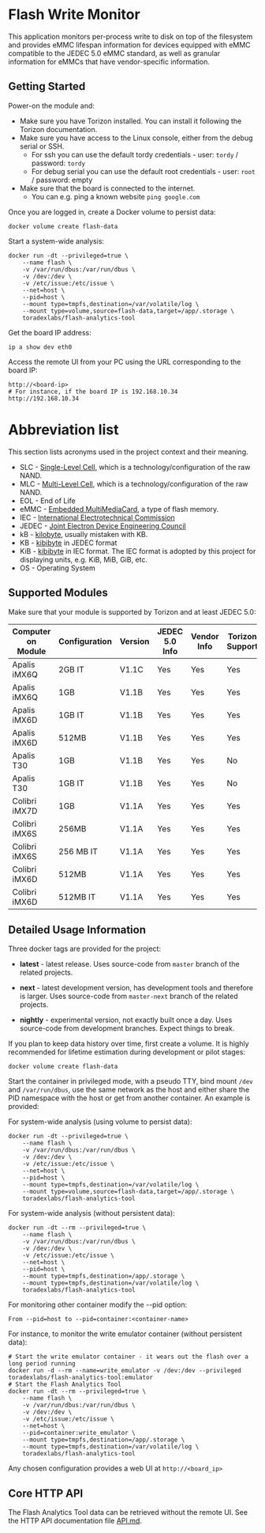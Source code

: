 # Flash Write Monitor

This application monitors per-process write to disk on top of the filesystem and
provides eMMC lifespan information for devices equipped with eMMC compatible to
the JEDEC 5.0 eMMC standard, as well as granular information for eMMCs that have
vendor-specific information.

## Getting Started

Power-on the module and:

* Make sure you have Torizon installed. You can install it following the Torizon documentation.
* Make sure you have access to the Linux console, either from the debug serial or SSH.
    * For ssh you can use the default tordy credentials - user: `tordy` / password: `tordy`
    * For debug serial you can use the default root credentials - user: `root` / password: empty
* Make sure that the board is connected to the internet.
    * You can e.g. ping a known website `ping google.com`

Once you are logged in, create a Docker volume to persist data:

```
docker volume create flash-data
```

Start a system-wide analysis:

```
docker run -dt --privileged=true \
    --name flash \
    -v /var/run/dbus:/var/run/dbus \
    -v /dev:/dev \
    -v /etc/issue:/etc/issue \
    --net=host \
    --pid=host \
    --mount type=tmpfs,destination=/var/volatile/log \
    --mount type=volume,source=flash-data,target=/app/.storage \
    toradexlabs/flash-analytics-tool
```

Get the board IP address:

```
ip a show dev eth0
```

Access the remote UI from your PC using the URL corresponding to the board IP:

```
http://<board-ip>
# For instance, if the board IP is 192.168.10.34
http://192.168.10.34
```

# Abbreviation list

This section lists acronyms used in the project context and their meaning.

* SLC - [Single-Level Cell](https://www.micron.com/products/nand-flash/slc-nand),
which is a technology/configuration of the raw NAND.
* MLC - [Multi-Level Cell](https://www.micron.com/products/nand-flash/mlc-nand),
which is a technology/configuration of the raw NAND.
* EOL - End of Life
* eMMC - [Embedded MultiMediaCard](https://www.micron.com/products/managed-nand/emmc),
a type of flash memory.
* IEC - [International Electrotechnical Commission](https://www.iec.ch/)
* JEDEC - [Joint Electron Device Engineering Council](https://www.jedec.org/)
* kB - [kilobyte](https://en.wikipedia.org/wiki/Kilobyte), usually mistaken
with KB.
* KB - [kibibyte](https://en.wikipedia.org/wiki/Kibibyte) in JEDEC format
* KiB - [kibibyte](https://en.wikipedia.org/wiki/Kibibyte) in IEC format. The IEC
format is adopted by this project for displaying units, e.g. KiB, MiB, GiB, etc.
* OS - Operating System

## Supported Modules

Make sure that your module is supported by Torizon and at least JEDEC 5.0:

| Computer on Module | Configuration | Version | JEDEC 5.0 Info | Vendor Info | Torizon Support |
|--------------------|---------------|---------|----------------|-------------|-----------------|
| Apalis iMX6Q       | 2GB IT        | V1.1C   | Yes            | Yes         | Yes             |
| Apalis iMX6Q       | 1GB           | V1.1B   | Yes            | Yes         | Yes             |
| Apalis iMX6D       | 1GB IT        | V1.1B   | Yes            | Yes         | Yes             |
| Apalis iMX6D       | 512MB         | V1.1B   | Yes            | Yes         | Yes             |
| Apalis T30         | 1GB           | V1.1B   | Yes            | Yes         | No              |
| Apalis T30         | 1GB IT        | V1.1B   | Yes            | Yes         | No              |
| Colibri iMX7D      | 1GB           | V1.1A   | Yes            | Yes         | Yes             |
| Colibri iMX6S      | 256MB         | V1.1A   | Yes            | Yes         | Yes             |
| Colibri iMX6S      | 256 MB IT     | V1.1A   | Yes            | Yes         | Yes             |
| Colibri iMX6D      | 512MB         | V1.1A   | Yes            | Yes         | Yes             |
| Colibri iMX6D      | 512MB IT      | V1.1A   | Yes            | Yes         | Yes             |

## Detailed Usage Information

Three docker tags are provided for the project:

- **latest** - latest release. Uses source-code from `master` branch of the
related projects.

- **next** - latest development version, has development tools and therefore is
larger. Uses source-code from `master-next` branch of the related projects.

- **nightly** - experimental version, not exactly built once a day.
Uses source-code from development branches. Expect things to break.

If you plan to keep data history over time, first create a volume.
It is highly recommended for lifetime estimation during development or pilot
stages:

```
docker volume create flash-data
```

Start the container in privileged mode, with a pseudo TTY, bind mount `/dev`
and `/var/run/dbus`, use the same network as the host and either share the PID
namespace with the host or get from another container. An example is provided:

For system-wide analysis (using volume to persist data):

```
docker run -dt --privileged=true \
    --name flash \
    -v /var/run/dbus:/var/run/dbus \
    -v /dev:/dev \
    -v /etc/issue:/etc/issue \
    --net=host \
    --pid=host \
    --mount type=tmpfs,destination=/var/volatile/log \
    --mount type=volume,source=flash-data,target=/app/.storage \
    toradexlabs/flash-analytics-tool
```

For system-wide analysis (without persistent data):

```
docker run -dt --rm --privileged=true \
    --name flash \
    -v /var/run/dbus:/var/run/dbus \
    -v /dev:/dev \
    -v /etc/issue:/etc/issue \
    --net=host \
    --pid=host \
    --mount type=tmpfs,destination=/app/.storage \
    --mount type=tmpfs,destination=/var/volatile/log \
    toradexlabs/flash-analytics-tool
```

For monitoring other container modify the --pid option:

```
From --pid=host to --pid=container:<container-name>
```

For instance, to monitor the write emulator container (without persistent data):

```
# Start the write emulator container - it wears out the flash over a long period running
docker run -d --rm --name=write_emulator -v /dev:/dev --privileged toradexlabs/flash-analytics-tool:emulator
# Start the Flash Analytics Tool
docker run -dt --rm --privileged=true \
    --name flash \
    -v /var/run/dbus:/var/run/dbus \
    -v /dev:/dev \
    -v /etc/issue:/etc/issue \
    --net=host \
    --pid=container:write_emulator \
    --mount type=tmpfs,destination=/app/.storage \
    --mount type=tmpfs,destination=/var/volatile/log \
    toradexlabs/flash-analytics-tool
```

Any chosen configuration provides a web UI at `http://<board_ip>`

## Core HTTP API

The Flash Analytics Tool data can be retrieved without the remote UI. See the
HTTP API documentation file [API.md](API.md).